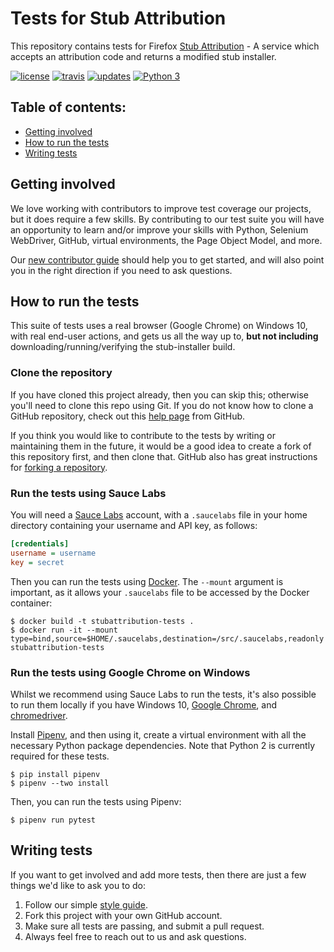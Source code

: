 # Tests for Stub Attribution

This repository contains tests for Firefox
[Stub Attribution](https://github.com/mozilla-services/stubattribution) - A
service which accepts an attribution code and returns a modified stub
installer.

[![license](https://img.shields.io/badge/license-MPL%202.0-blue.svg)](https://github.com/mozilla/stubattribution-tests/blob/master/LICENSE.txt)
[![travis](https://img.shields.io/travis/mozilla/stubattribution-tests.svg?label=travis)](http://travis-ci.org/mozilla/stubattribution-tests/)
[![updates](https://pyup.io/repos/github/mozilla/stubattribution-tests/shield.svg)](https://pyup.io/repos/github/mozilla/stubattribution-tests/)
[![Python 3](https://pyup.io/repos/github/mozilla/stubattribution-tests/python-3-shield.svg)](https://pyup.io/repos/github/mozilla/stubattribution-tests/)

## Table of contents:

* [Getting involved](#getting-involved)
* [How to run the tests](#how-to-run-the-tests)
* [Writing tests](#writing-tests)

## Getting involved

We love working with contributors to improve test coverage our projects, but it
does require a few skills. By contributing to our test suite you will have an
opportunity to learn and/or improve your skills with Python, Selenium
WebDriver, GitHub, virtual environments, the Page Object Model, and more.

Our [new contributor guide][guide] should help you to get started, and will
also point you in the right direction if you need to ask questions.

## How to run the tests

This suite of tests uses a real browser (Google Chrome) on Windows 10, with
real end-user actions, and gets us all the way up to, **but not including**
downloading/running/verifying the stub-installer build.

### Clone the repository

If you have cloned this project already, then you can skip this; otherwise
you'll need to clone this repo using Git. If you do not know how to clone a
GitHub repository, check out this [help page][git clone] from GitHub.

If you think you would like to contribute to the tests by writing or
maintaining them in the future, it would be a good idea to create a fork of
this repository first, and then clone that. GitHub also has great instructions
for [forking a repository][git fork].

### Run the tests using Sauce Labs

You will need a [Sauce Labs][] account, with a `.saucelabs` file in your home
directory containing your username and API key, as follows:

```ini
[credentials]
username = username
key = secret
```

Then you can run the tests using [Docker][]. The `--mount` argument is
important, as it allows your `.saucelabs` file to be accessed by the Docker container:

```
$ docker build -t stubattribution-tests .
$ docker run -it --mount type=bind,source=$HOME/.saucelabs,destination=/src/.saucelabs,readonly stubattribution-tests
```

### Run the tests using Google Chrome on Windows

Whilst we recommend using Sauce Labs to run the tests, it's also possible to
run them locally if you have Windows 10, [Google Chrome][], and
[chromedriver][].

Install [Pipenv][], and then using it, create a virtual environment with all
the necessary Python package dependencies. Note that Python 2 is currently
required for these tests.

```
$ pip install pipenv
$ pipenv --two install
```

Then, you can run the tests using Pipenv:

```
$ pipenv run pytest
```

## Writing tests

If you want to get involved and add more tests, then there are just a few
things we'd like to ask you to do:

1. Follow our simple [style guide][].
2. Fork this project with your own GitHub account.
3. Make sure all tests are passing, and submit a pull request.
4. Always feel free to reach out to us and ask questions.

[guide]: http://firefox-test-engineering.readthedocs.io/en/latest/guide/index.html
[git clone]: https://help.github.com/articles/cloning-a-repository/
[git fork]: https://help.github.com/articles/fork-a-repo/
[sauce labs]: https://saucelabs.com/
[docker]: http://docker.com/
[google chrome]: https://www.google.com/chrome/
[chromedriver]: https://sites.google.com/a/chromium.org/chromedriver/
[pipenv]: https://docs.pipenv.org/
[style guide]: https://wiki.mozilla.org/QA/Execution/Web_Testing/Docs/Automation/StyleGuide

